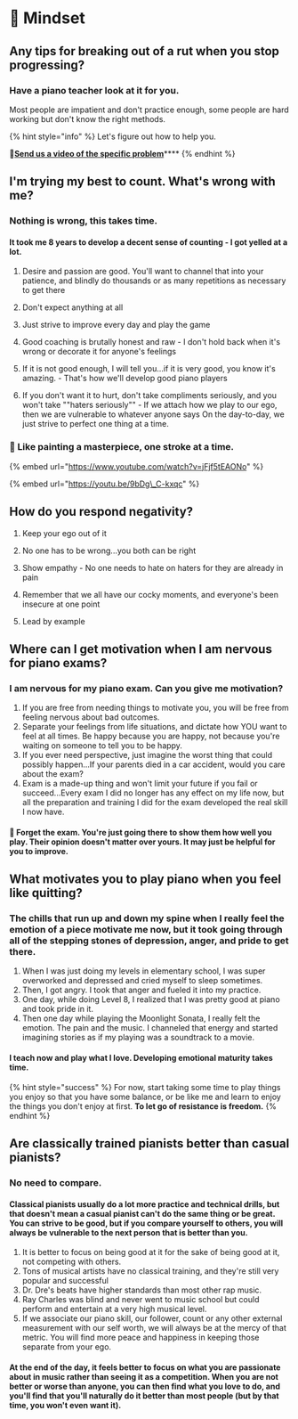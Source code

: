 # 🧠 Mindset

## Any tips for breaking out of a rut when you stop progressing?

### Have a piano teacher look at it for you. 

Most people are impatient and don't practice enough, some people are hard working but don't know the right methods.

{% hint style="info" %}
Let's figure out how to help you. 

🎦[**Send us a video of the specific problem**](https://www.videoask.com/fmrqcvw9w)\*\*\*\*
{% endhint %}

#### 

## I'm trying my best to count. What's wrong with me?

### Nothing is wrong, this takes time. 

#### It took me 8 years to develop a decent sense of counting - I got yelled at a lot. 

1. Desire and passion are good. You'll want to channel that into your patience, and blindly do thousands or as many repetitions as necessary to get there 

2. Don't expect anything at all 

3. Just strive to improve every day and play the game 

4. Good coaching is brutally honest and raw - I don't hold back when it's wrong or decorate it for anyone's feelings 

5. If it is not good enough, I will tell you...if it is very good, you know it's amazing. - That's how we'll develop good piano players 

6. If you don't want it to hurt, don't take compliments seriously, and you won't take ""haters seriously"" - If we attach how we play to our ego, then we are vulnerable to whatever anyone says On the day-to-day, we just strive to perfect one thing at a time. 

### 🎨 Like painting a masterpiece, one stroke at a time.

{% embed url="https://www.youtube.com/watch?v=jFjf5tEAONo" %}

{% embed url="https://youtu.be/9bDg\_C-kxqc" %}



## How do you respond negativity?

1. Keep your ego out of it 

2. No one has to be wrong...you both can be right 

3. Show empathy - No one needs to hate on haters for they are already in pain 

4. Remember that we all have our cocky moments, and everyone's been insecure at one point 

5. Lead by example

## Where can I get motivation when I am nervous for piano exams?

### I am nervous for my piano exam. Can you give me motivation?

1. If you are free from needing things to motivate you, you will be free from feeling nervous about bad outcomes.
2. Separate your feelings from life situations, and dictate how YOU want to feel at all times. Be happy because you are happy, not because you're waiting on someone to tell you to be happy.
3. If you ever need perspective, just imagine the worst thing that could possibly happen...If your parents died in a car accident, would you care about the exam?
4. Exam is a made-up thing and won't limit your future if you fail or succeed...Every exam I did no longer has any effect on my life now, but all the preparation and training I did for the exam developed the real skill I now have.

#### 🤯 Forget the exam. You're just going there to show them how well you play. Their opinion doesn't matter over yours. It may just be helpful for you to improve.

## What motivates you to play piano when you feel like quitting?

### The chills that run up and down my spine when I really feel the emotion of a piece motivate me now, but it took going through all of the stepping stones of depression, anger, and pride to get there.

1. When I was just doing my levels in elementary school, I was super overworked and depressed and cried myself to sleep sometimes.
2. Then, I got angry. I took that anger and fueled it into my practice.
3. One day, while doing Level 8, I realized that I was pretty good at piano and took pride in it.
4. Then one day while playing the Moonlight Sonata, I really felt the emotion. The pain and the music. I channeled that energy and started imagining stories as if my playing was a soundtrack to a movie.

#### I teach now and play what I love. Developing emotional maturity takes time. 

{% hint style="success" %}
For now, start taking some time to play things you enjoy so that you have some balance, or be like me and learn to enjoy the things you don't enjoy at first. **To let go of resistance is freedom.**
{% endhint %}

## Are classically trained pianists better than casual pianists?

### No need to compare. 

#### Classical pianists usually do a lot more practice and technical drills, but that doesn't mean a casual pianist can't do the same thing or be great. You can strive to be good, but if you compare yourself to others, you will always be vulnerable to the next person that is better than you.

1. It is better to focus on being good at it for the sake of being good at it, not competing with others.
2. Tons of musical artists have no classical training, and they're still very popular and successful
3. Dr. Dre's beats have higher standards than most other rap music.
4. Ray Charles was blind and never went to music school but could perform and entertain at a very high musical level.
5. If we associate our piano skill, our follower, count or any other external measurement with our self worth, we will always be at the mercy of that metric. You will find more peace and happiness in keeping those separate from your ego.

#### At the end of the day, it feels better to focus on what you are passionate about in music rather than seeing it as a competition. When you are not better or worse than anyone, you can then find what you love to do, and you'll find that you'll naturally do it better than most people \(but by that time, you won't even want it\).



